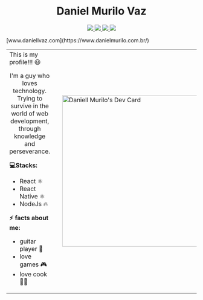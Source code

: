 

<h1 style="text-align:center">
    Daniel Murilo Vaz
</h1>

<p style="text-align:center">
<div style="text-align:center">
<a href="https://www.linkedin.com/in/daniel-murilo-vaz-970376126/">
<img src="https://img.shields.io/badge/-LinkedIn-blue?style=flat-square&logo=Linkedin&logoColor=white&link=https://www.linkedin.com/in/daniel-murilo-vaz-970376126/">
</img>
</a>

<a href="https://www.instagram.com/daniellmurilo/">
<img src="https://img.shields.io/badge/-Instagram-ff69b4?style=flat-square&logo=Instagram&logoColor=white&link=https://www.instagram.com/daniellmurilo/"></img>
</a>

<a href="https://github.com/daniellvaz">
<img src="https://img.shields.io/badge/-GitHub-black?style=flat-square&logo=Github&logoColor=white&link=https://github.com/daniellvaz"></img>
</a>

<a href="https://daniellmvaz@gmail.com">
<img src="https://img.shields.io/badge/-Gmail-red?style=flat-square&logo=Gmail&logoColor=white&link=https://daniellmvaz@gmail.com"></img>
</a>
</div>
</p>
[www.daniellvaz.com](https://www.danielmurilo.com.br/)
<table style="border: none;">
<tr style="border: none;">

<td style="border: none;>

<h2 style="text-align: center">
    This is my profile!!! 😃
</h2>

<p style="text-align: center">
    I'm a guy who loves technology. 
    Trying to survive in the world of web development, 
    through knowledge and perseverance.
<p>


<strong>
💻Stacks:
</strong>

<ul>
    <li>React ⚛️</li>
    <li>React Native ⚛️</li>
    <li>NodeJs 🔥</li>
</ul>  

<strong>
    ⚡ facts about me:
</strong>

<ul>
    <li>guitar player 🎸</li>
    <li>love games 🎮</li>
    <li>love cook  👨‍🍳</li>
</ul>  
<td>

<td style="border: none;>
<a href="https://app.daily.dev/daniellvaz">
    <img src="https://api.daily.dev/devcards/2a49a88f153144cf840f1ee707f5b0a8.png?r=8db" width="400" alt="Daniell Murilo's Dev Card"/>
</a>
</td>

</tr>

</table>

